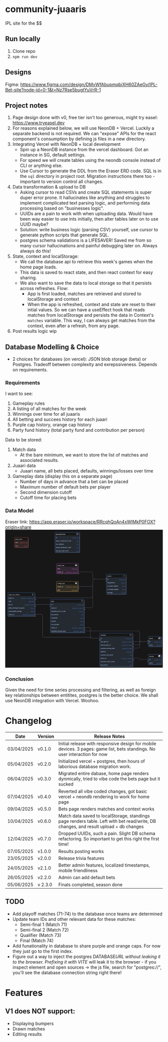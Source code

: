 # community-juaaris

IPL site for the $$

## Run locally

1. Clone repo
2. `npm run dev`

## Designs

Figma: https://www.figma.com/design/DMyWfAbupmqbiXH60ZAeGy/IPL-Bet-site?node-id=0-1&t=Nz7Rse5bugtYuVrR-1

## Project notes

1. Page design done with v0, free tier isn't too generous, might try easel: https://www.tryeasel.dev
2. For reasons explained below, we will use NeonDB + Vercel. Luckily a separate backend is not required. We can "expose" APIs for the react component's consumption by defining js files in a new directory.
3. Integrating Vercel with NeonDB + local development
   - Spin up a NeonDB instance from the vercel dashboard. Got an instance in SG, default settings.
   - For speed we will create tables using the neondb console instead of CLI or anything else.
   - Use Cursor to generate the DDL from the Eraser ERD code. SQL is in the `sql` directory in project root. Migration instructions there too - important to version control all changes.
4. Data transformation & upload to DB
   - Asking cursor to read CSVs and create SQL statements is super duper error prone. It hallucinates like anything and struggles to implement complicated text parsing logic, and performing data processing based on "businesses logic".
   - UUIDs are a pain to work with when uploading data. Would have been way easier to use ints initially, then alter tables later on to use UUID maybe?
   - Solution: write business logic (parsing CSV) yourself, use cursor to generate python scripts that generate SQL.
   - postgres schema validations is a LIFESAVER! Saved me from so many cursor hallucinations and painful debugging later on. Always always do this!
5. State, context and localStorage:
   - We call the database api to retrieve this week's games when the home page loads.
   - This data is saved to react state, and then react context for easy sharing.
   - We also want to save the data to local storage so that it persists across refreshes. Flow:
     - App is first loaded, matches are retrieved and stored to localStorage and context
     - When the app is refreshed, context and state are reset to their intial values. So we can have a useEffect hook that reads matches from localStorage and persists the data in Context's `matches` variable. This way, I can always get matches from the context, even after a refresh, from any page.
6. Post results logic wip

## Database Modelling & Choice

- 2 choices for databases (on vercel): JSON blob storage (beta) or Postgres. Tradeoff between complexity and exrepssiveness. Depends on requirements.

### Requirements

I want to see:

1. Gameplay rules
2. A listing of all matches for the week
3. Winnings over time for all juaaris
4. All betting and succees history for each juaari
5. Purple cap history, orange cap history
6. Party fund history (total party fund and contribution per person)

Data to be stored:

1. Match data
   - At the bare minimum, we want to store the list of matches and associated results.
2. Juaari data
   - Juaari name, all bets placed, defaults, winnings/losses over time
3. Gameplay data (display this on a separate page)
   - Number of days in advance that a bet can be placed
   - Maximum number of default bets per player
   - Second dimension cutoff
   - Cutoff time for placing bets

### Data Model

Eraser link: https://app.eraser.io/workspace/RRcqhQoAn4xWIMkP0FOX?origin=share
![Data model](/images/data_model.png)

### Conclusion

Given the need for time series processing and filtering, as well as foreign key relationships between entitites, postgres is the better choice. We shall use NeonDB integration with Vercel. Woohoo.

# Changelog

| Date       | Version | Release Notes                                                                                                                        |
| ---------- | ------- | ------------------------------------------------------------------------------------------------------------------------------------ |
| 03/04/2025 | v0.1.0  | Initial release with responsive design for mobile devices. 3 pages: game list, bets standings. No user interaction for now           |
| 05/04/2025 | v0.2.0  | Initialized vercel + postgres, then hours of laborious database migration work.                                                      |
| 06/04/2025 | v0.3.0  | Migrated entire dabase, home page renders dynmically, tried to vibe code the bets page but it sucked                                 |
| 07/04/2025 | v0.4.0  | Reverted all vibe coded changes, got basic vercel + neondb rendering to work for home page                                           |
| 09/04/2025 | v0.5.0  | Bets page renders matches and context works                                                                                          |
| 10/04/2025 | v0.6.0  | Match data saved to localStorage, standings page renders table. Left with bet read/write, DB changes, and result upload + db changes |
| 12/04/2025 | v0.7.0  | Dropped UUIDs, such a pain. Slight DB schema refactoring. So important to get this right the first time!                             |
| 07/05/2025 | v1.0.0  | Results posting works                                                                                                                |
| 23/05/2025 | v2.0.0  | Release trivia features                                                                                                              |
| 24/05/2025 | v2.1.0  | Better admin features, localized timestamps, mobile friendliness                                                                     |
| 26/05/2025 | v2.2.0  | Admin can add default bets                                                                                                           |
| 05/06/2025 | v 2.3.0 | Finals completed, season done                                                                                                        |

## TODO

- Add playoff matches (71-74) to the database once teams are determined
- Update team IDs and other relevant data for these matches:
  - Semi-final 1 (Match 71)
  - Semi-final 2 (Match 72)
  - Qualifier (Match 73)
  - Final (Match 74)
- Add funationality in database to share purple and orange caps. For now they just go to the first index.
- Figure out a way to inject the postgres DATABASE*URL without leaking it to the browser. Prefixing it with VITE* will leak it to the browser - if you inspect element and open sources -> the js file, search for "postgres://", you'll see the database connection string right there!

# Features

## V1 does NOT support:

- Displaying bumpers
- Drawn matches
- Editing results
